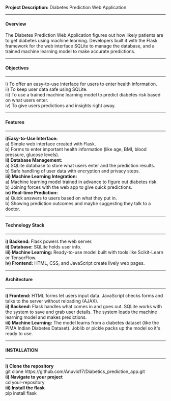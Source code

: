 <b>Project Description:</b> Diabetes Prediction Web Application <hr> 
<h4><b></b>Overview</h4></b>
The Diabetes Prediction Web Application figures out how likely patients are to get diabetes using machine learning. Developers built it with the Flask framework for the web interface SQLite to manage the database, and a trained machine learning model to make accurate predictions. <hr>
<h4><b>Objectives</b></h4> <hr>
i) To offer an easy-to-use interface for users to enter health information. <br>
ii) To keep user data safe using SQLite. <br>
iii) To use a trained machine learning model to predict diabetes risk based on what users enter. <br>
iv) To give users predictions and insights right away. <br> <hr>
<h4><b>Features</b></h4> <hr>
<b>i)Easy-to-Use Interface:</b> <br>
a) Simple web interface created with Flask. <br>
b) Forms to enter important health information (like age, BMI, blood pressure, glucose levels). <br>
<b>ii) Database Management:</b> <br>
a) SQLite database to store what users enter and the prediction results. <br>
b) Safe handling of user data with encryption and privacy steps. <br>
<b>iii) Machine Learning Integration:</b> <br>
a) Machine learning model trained in advance to figure out diabetes risk. <br>
b) Joining forces with the web app to give quick predictions. <br>
<b>iv) Real-time Prediction:</b> <br>
a) Quick answers to users based on what they put in. <br>
b) Showing prediction outcomes and maybe suggesting they talk to a doctor. <br> <hr>
<h4><b>Technology Stack</b></h4> <hr>
<b>i) Backend:</b> Flask powers the web server. <br>
<b>ii) Database:</b> SQLite holds user info. <br>
<b>iii) Machine Learning:</b> Ready-to-use model built with tools like Scikit-Learn or TensorFlow. <br>
<b>iv) Frontend:</b> HTML, CSS, and JavaScript create lively web pages. <br> <hr>
<h4><b>Architecture</b></h4> <hr>
<b>i) Frontend:</b> HTML forms let users input data. JavaScript checks forms and talks to the server without reloading (AJAX). <br>
<b>ii) Backend:</b> Flask handles what comes in and goes out. SQLite works with the system to save and grab user details. The system loads the machine learning model and makes predictions. <br>
<b>iii) Machine Learning:</b> The model learns from a diabetes dataset (like the PIMA Indian Diabetes Dataset). Joblib or pickle packs up the model so it's ready to use. <br> <hr>
<h4><b>INSTALLATION</b></h4> <hr>
<b>i) Clone the repository</b> <br>
git clone https://github.com/Anuvid17/Diabetics_prediction_app.git <br>
<b>ii) Navigate to your project</b> <br>
cd your-repository <br>
<b>iii) Install the flask </b> <br>
pip install flask <br>

